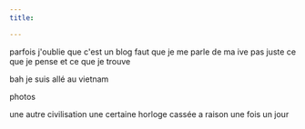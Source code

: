 ```yaml
---
title: 

---
```


parfois j'oublie que c'est un blog
faut que je me parle de ma ive
pas juste ce que je pense
et ce que je trouve

bah je suis allé au vietnam

photos

une autre civilisation
une certaine horloge cassée a raison une fois un jour
